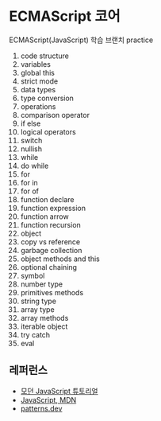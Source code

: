 # ECMAScript 코어

ECMAScript(JavaScript) 학습 브랜치 practice

1. code structure
1. variables
1. global this
1. strict mode
1. data types
1. type conversion
1. operations
1. comparison operator
1. if else
1. logical operators
1. switch
1. nullish
1. while
1. do while
1. for
1. for in
1. for of
1. function declare
1. function expression
1. function arrow
1. function recursion
1. object
1. copy vs reference
1. garbage collection
1. object methods and this
1. optional chaining
1. symbol
1. number type
1. primitives methods
1. string type
1. array type
1. array methods
1. iterable object
1. try catch
1. eval

## 레퍼런스

- [모던 JavaScript 튜토리얼](https://ko.javascript.info/)
- [JavaScript, MDN](https://developer.mozilla.org/ko/docs/Web/JavaScript)
- [patterns.dev](https://www.patterns.dev/)